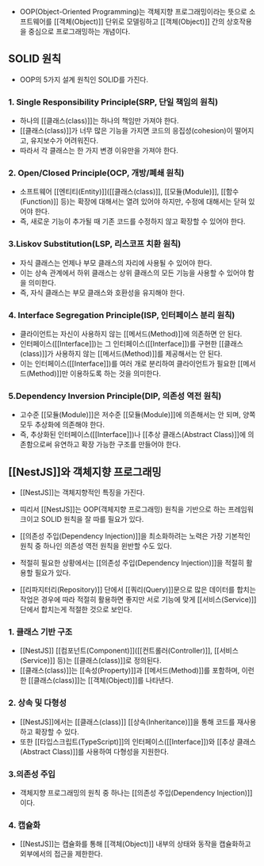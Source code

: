 - OOP(Object-Oriented Programming)는 객체지향 프로그래밍이라는 뜻으로 소프트웨어를 [[객체(Object)]] 단위로 모델링하고 [[객체(Object)]] 간의 상호작용을 중심으로 프로그래밍하는 개념이다.


## SOLID 원칙

- OOP의 5가지 설계 원칙인 SOLID를 가진다.
### 1. Single Responsibility Principle(SRP, 단일 책임의 원칙)

- 하나의 [[클래스(class)]]는 하나의 책임만 가져야 한다.
- [[클래스(class)]]가 너무 많은 기능을 가지면 코드의 응집성(cohesion)이 떨어지고, 유지보수가 어려워진다.
- 따라서 각 클래스는 한 가지 변경 이유만을 가져야 한다.
### 2. Open/Closed Principle(OCP, 개방/폐쇄 원칙)

- 소프트웨어 [[엔티티(Entity)]]([[클래스(class)]], [[모듈(Module)]], [[함수(Function)]] 등)는 확장에 대해서는 열려 있어야 하지만, 수정에 대해서는 닫혀 있어야 한다.
- 즉, 새로운 기능이 추가될 때 기존 코드를 수정하지 않고 확장할 수 있어야 한다.
### 3.Liskov Substitution(LSP, 리스코프 치환 원칙)
 
 - 자식 클래스는 언제나 부모 클래스의 자리에 사용될 수 있어야 한다.
 - 이는 상속 관계에서 하위 클래스는 상위 클래스의 모든 기능을 사용할 수 있어야 함을 의미한다.
 - 즉, 자식 클래스는 부모 클래스와 호환성을 유지해야 한다. 
### 4. Interface Segregation Principle(ISP, 인터페이스 분리 원칙)
 
- 클라이언트는 자신이 사용하지 않는 [[메서드(Method)]]에 의존하면 안 된다.
- 인터페이스([[Interface]])는 그 인터페이스([[Interface]])를 구현한 [[클래스(class)]]가 사용하지 않는 [[메서드(Method)]]를 제공해서는 안 된다.
- 이는 인터페이스([[Interface]])를 여러 개로 분리하여 클라이언트가 필요한 [[메서드(Method)]]만 이용하도록 하는 것을 의미한다.
### 5.Dependency Inversion Principle(DIP, 의존성 역전 원칙)

- 고수준 [[모듈(Module)]]은 저수준 [[모듈(Module)]]에 의존해서는 안 되며, 양쪽 모두 추상화에 의존해야 한다.
- 즉, 추상화된 인터페이스([[Interface]])나 [[추상 클래스(Abstract Class)]]에 의존함으로써 유연하고 확장 가능한 구조를 만들어야 한다.


## [[NestJS]]와 객체지향 프로그래밍

- [[NestJS]]는 객체지향적인 특징을 가진다.
- 띠리서 [[NestJS]]는 OOP(객체지향 프로그래밍) 원칙을 기반으로 하는 프레임워크이고 SOLID 원칙을 잘 따를 필요가 있다.

- [[의존성 주입(Dependency Injection)]]을 최소화하려는 노력은 가장 기본적인 원칙 중 하나인 의존성 역전 원칙을 윈반할 수도 있다. 
- 적절히 필요한 상황에서는 [[의존성 주입(Dependency Injection)]]을 적절히 활용할 필요가 있다.

-  [[리파지터리(Repository)]] 단에서 [[쿼리(Query)]]문으로 많은 데이터를 합치는 작업은 경우에 따라 적절히 활용하면 좋지만 서로 기능에 맞게 [[서비스(Service)]] 단에서 합치는게 적절한 것으로 보인다.
### 1. 클래스 기반 구조  

-  [[NestJS]] [[컴포넌트(Component)]]([[컨트롤러(Controller)]], [[서비스(Service)]] 등)는 [[클래스(class)]]로 정의된다.
- [[클래스(class)]]는 [[속성(Property)]]과 [[메서드(Method)]]를 포함하며, 이런한 [[클래스(class)]]는 [[객체(Object)]]를 나타낸다.
### 2. 상속 및 다형성
- [[NestJS]]에서는 [[클래스(class)]] [[상속(Inheritance)]]을 통해 코드를 재사용하고 확장할 수 있다.
- 또한 [[타입스크립트(TypeScript)]]의 인터페이스([[Interface]])와 [[추상 클래스(Abstract Class)]]를 사용하여 다형성을 지원한다.
### 3.의존성 주입 

- 객체지향 프로그래밍의 원칙 중 하나는 [[의존성 주입(Dependency Injection)]]이다.
### 4. 캡슐화  

- [[NestJS]]는 캡슐화를 통해 [[객체(Object)]] 내부의 상태와 동작을 캡슐화하고 외부에서의 접근을 제한한다.